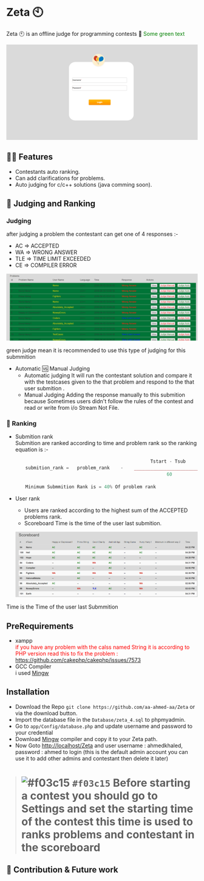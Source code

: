 # Zeta :clock10:
Zeta :clock10: is an offline judge for programming contests :star2: <font color="green"> Some green text </font>
<br>

![Alt text](https://github.com/aa-ahmed-aa/Zeta/blob/master/screenshots/welcome.PNG "Zeta Login Page")

## :guardsman: Features
- Contestants auto ranking.
- Can add clarifications for problems.
- Auto judging for c/c++ solutions (java comming soon).

## :triangular_flag_on_post: Judging and Ranking
### Judging
after judging a problem the contestant can get one of 4 responses :- <br>
- AC => ACCEPTED
- WA => WRONG ANSWER
- TLE => TIME LIMIT EXCEEDED
- CE => COMPILER ERROR

![Alt text](https://github.com/aa-ahmed-aa/Zeta/blob/master/screenshots/judge.PNG "Judge")

green judge mean it is recommended to use this type of judging for this submmition


- Automatic :vs: Manual Judging
    - Automatic judging
        It will run the contestant solution and compare it with the testcases given to the that problem and respond to the that user submition .<br>
    - Manual Judging
        Adding the response manually to this submition because Sometimes users didn't follow the rules of the contest and read or write from i/o Stream Not File.<br>

### :oncoming_taxi: Ranking
- Submition rank <br>
    Submition are ranked according to time and problem rank so the ranking equation is :- <br>
```php
                                                     Tstart - Tsub
       submition_rank =   problem_rank    -    _________________________    -    ( $wrongAnswerCount * 5 )
                                                           60

       Minimum Submmition Rank is = 40% Of problem rank

```

- User rank <br>
    - Users are ranked according to the highest sum of the ACCEPTED problems rank.
    - Scoreboard Time is the time of the user last submition.

    ![Alt text](https://github.com/aa-ahmed-aa/Zeta/blob/master/screenshots/scoreboard.PNG "Judge")

Time is the Time of the user last Submmition


## PreRequirements
- xampp <br>
    <span style="color: red">if you have any problem with the calss named String it is according to PHP version read this to fix the problem : https://github.com/cakephp/cakephp/issues/7573</span>
- GCC Compiler <br>
    i used <a href="https://nuwen.net/mingw.html" >Mingw</a>

## Installation
- Download the Repo `git clone https://github.com/aa-ahmed-aa/Zeta` or via the download button.
- Import the database file in the `Database/zeta_4.sql` to phpmyadmin.
- Go to `app/Config/database.php` and update username and password to your credential
- Download <a href="https://nuwen.net/mingw.html" >Mingw</a> compiler and copy it to your Zeta path.
- Now Goto <a href="http://localhost/Zeta">http://localhost/Zeta</a> and user username : ahmedkhaled, password : ahmed to login (this is the default admin account you can use it to add other admins and contestant then delete it later)

> # ![#f03c15](https://placehold.it/15/f03c15/000000?text=+) `#f03c15` <span style="text-color: red;">Before starting a contest you should go to Settings and set the starting time of the contest this time is used to ranks problems and contestant in the scoreboard</span>
## :construction: Contribution & Future work



